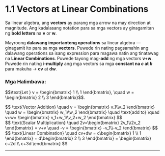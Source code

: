 
# 1.1 Vectors at Linear Combinations

Sa linear algebra, ang **vectors** ay parang mga arrow na may direction at magnitude. 
Ang kadalasang notation para sa mga vectors ay ginagamitan ng **bold letters** na **v** or **w**.

Mayroong **dalawang importanteng operations** sa linear algebra — ginagamit ito para sa mga **vectors**.
Puwede rin nating pagsamahin ang dalawang operations sa isang expression para magawa natin ang tinatawag na **Linear Combinations**.
Puwede tayong mag-**add** ng mga vectors **v+w**. Puwede rin nating i-**multiply** ang mga vectors sa mga **constant na *c* at *b*** para makuha → **cv** at **dw**.

### **Mga Halimbawa:**

<p>
$$\text{Let } v = \begin{bmatrix} 1 \\ 1 \end{bmatrix}, \quad w = \begin{bmatrix} 2 \\ 3 \end{bmatrix}$$.

<div class="definition-box">
$$
\text{Vector Addition} \quad v = \begin{bmatrix}
 v_1\\v_2
\end{bmatrix} \quad w = \begin{bmatrix}
 w_1\\w_2
\end{bmatrix} \quad \text{add to} \quad v+w= \begin{bmatrix}
 v_1+w_1\\v_2+w_2
\end{bmatrix}
$$
</div>


<div class="definition-box">
$$
\text{Scalar Multiplication} \quad 2v=\begin{bmatrix}
 2v_1\\2v_2
\end{bmatrix} = v+v \quad -v = \begin{bmatrix}
 -v_1\\-v_2
\end{bmatrix}
$$
</div>


<div class="definition-box">
$$
\text{Linear Combination} \quad cv+dw = c\begin{bmatrix} 1 \\ 1 \end{bmatrix} 
+ d\begin{bmatrix} 2 \\ 3 \end{bmatrix} 
= \begin{bmatrix} c+2d \\ c+3d \end{bmatrix}
$$
</div>
</p>

---

